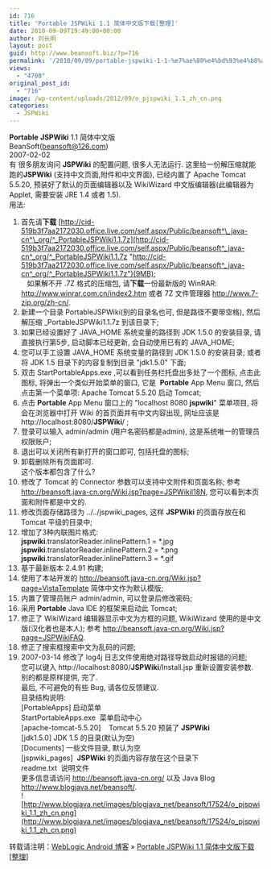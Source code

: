 ```yaml
---
id: 716
title: 'Portable JSPWiki 1.1 简体中文版下载[整理]'
date: 2010-09-09T19:49:00+00:00
author: 刘长炯
layout: post
guid: http://www.beansoft.biz/?p=716
permalink: '/2010/09/09/portable-jspwiki-1-1-%e7%ae%80%e4%bd%93%e4%b8%ad%e6%96%87%e7%89%88%e4%b8%8b%e8%bd%bd/'
views:
  - "4708"
original_post_id:
  - "716"
image: /wp-content/uploads/2012/09/o_pjspwiki_1.1_zh_cn.png
categories:
  - JSPWiki
---
```

**Portable** **JSPWiki** 1.1 简体中文版   
BeanSoft(beansoft@126.com)   
2007-02-02   
有 很多朋友询问 **JSPWiki** 的配置问题, 很多人无法运行. 这里给一份解压缩就能跑的**JSPWiki** (支持中文页面,附件和中文界面), 已经内置了 Apache Tomcat 5.5.20, 预装好了默认的页面编辑器以及 WikiWizard 中文版编辑器(此编辑器为 Applet, 需要安装 JRE 1.4 或者 1.5).   
用法:   
1. 首先请**下载** [http://cid-519b3f7aa2172030.office.live.com/self.aspx/Public/beansoft^\_java-cn^\_org/^_PortableJSPWiki1.1.7z](http://cid-519b3f7aa2172030.office.live.com/self.aspx/Public/beansoft^_java-cn^_org/^_PortableJSPWiki1.1.7z "http://cid-519b3f7aa2172030.office.live.com/self.aspx/Public/beansoft^_java-cn^_org/^_PortableJSPWiki1.1.7z")(9MB);   
&#160;&#160; 如果解不开 .7Z 格式的压缩包, 请**下载**一份最新版的 WinRAR: http://www.winrar.com.cn/index2.htm 或者 7Z 文件管理器 http://www.7-zip.org/zh-cn/.   
2. 新建一个目录 PortableJSPWiki(别的目录名也可, 但是路径不要带空格), 然后解压缩 _PortableJSPWiki1.1.7z 到该目录下;   
3. 如果已经设置好了 JAVA\_HOME 系统变量的路径到 JDK 1.5.0 的安装目录, 请直接执行第5步, 启动脚本已经更新, 会自动使用已有的 JAVA\_HOME;   
4. 您可以手工设置 JAVA_HOME 系统变量的路径到 JDK 1.5.0 的安装目录; 或者将 JDK 1.5 目录下的内容复制到目录 "jdk1.5.0" 下面;   
5. 双击 StartPortableApps.exe ,可以看到任务栏托盘出多处了一个图标, 点击此图标, 将弹出一个类似开始菜单的窗口, 它是&#160; **Portable** App Menu 窗口, 然后点击第一个菜单项: Apache Tomcat 5.5.20 启动 Tomcat;   
6. 点击 **Portable** App Menu 窗口上的 "localhost 8080 **jspwiki**" 菜单项目, 将会在浏览器中打开 Wiki 的首页面并有中文内容出现, 网址应该是 http://localhost:8080/**JSPWiki**/ ;   
7. 登录可以输入 admin/admin (用户名密码都是admin), 这是系统唯一的管理员权限账户;   
8. 退出可以关闭所有新打开的窗口即可, 包括托盘的图标;   
9. 卸载删除所有页面即可.   
这个版本都包含了什么?   
1. 修改了 Tomcat 的 Connector 参数可以支持中文附件和页面名称; 参考 http://beansoft.java-cn.org/Wiki.jsp?page=JSPWikiI18N, 您可以看到本页面和附件都是中文的.   
2. 修改页面存储路径为 ../../jspwiki_pages, 这样 **JSPWiki** 的页面存放在和 Tomcat 平级的目录中;   
3. 增加了3种内联图片格式:   
**jspwiki**.translatorReader.inlinePattern.1 = *.jpg   
**jspwiki**.translatorReader.inlinePattern.2 = *.png   
**jspwiki**.translatorReader.inlinePattern.3 = *.gif   
4. 基于最新版本 2.4.91 构建;   
5. 使用了本站开发的 http://beansoft.java-cn.org/Wiki.jsp?page=VistaTemplate 简体中文作为默认模版;   
6. 内置了管理员账户 admin/admin, 可以登录后修改密码;   
7. 采用 **Portable** Java IDE 的框架来启动此 Tomcat;   
8. 修正了 WikiWizard 编辑器显示中文为方框的问题, WikiWizard 使用的是中文版(汉化者也是本人); 参考 http://beansoft.java-cn.org/Wiki.jsp?page=JSPWikiFAQ.   
9. 修正了搜索框搜索中文为乱码的问题;   
10. 2007-03-14 修改了 log4j 日志文件使用绝对路径导致启动时报错的问题;   
您可以键入 http://localhost:8080/**JSPWiki**/Install.jsp 重新设置安装参数.   
别的都是原样提供, 完了.   
最后, 不可避免的有些 Bug, 请各位反馈建议.   
目录结构说明:   
[PortableApps] 启动菜单   
StartPortableApps.exe&#160; 菜单启动中心   
[apache-tomcat-5.5.20]&#160;&#160;&#160; Tomcat 5.5.20 预装了 **JSPWiki**   
[jdk1.5.0] JDK 1.5 的目录(默认为空)   
[Documents] 一些文件目录, 默认为空   
[jspwiki_pages]&#160; **JSPWiki** 的页面内容存放在这个目录下   
readme.txt&#160; 说明文件   
更多信息请访问 http://beansoft.java-cn.org/ 以及 Java Blog http://www.blogjava.net/beansoft/.   
![http://www.blogjava.net/images/blogjava_net/beansoft/17524/o_pjspwiki_1.1_zh_cn.png](http://www.blogjava.net/images/blogjava_net/beansoft/17524/o_pjspwiki_1.1_zh_cn.png)

转载请注明：[WebLogic Android 博客](http://www.beansoft.biz) &raquo; [Portable JSPWiki 1.1 简体中文版下载[整理]](http://www.beansoft.biz/2010/09/09/portable-jspwiki-1-1-%e7%ae%80%e4%bd%93%e4%b8%ad%e6%96%87%e7%89%88%e4%b8%8b%e8%bd%bd/)